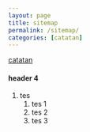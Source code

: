 ```yaml
---
layout: page
title: sitemap
permalink: /sitemap/
categories: [catatan]
---
```


[catatan]({{post.categories.catatan}})

#### header 4
1. tes
    1. tes 1
    1. tes 2
    1. tes 3